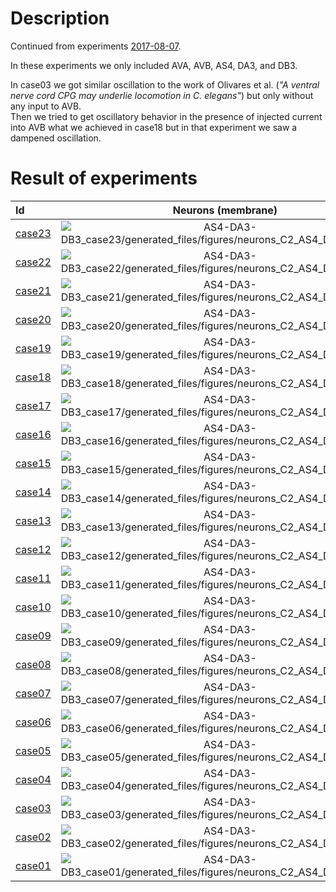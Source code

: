 # Description

Continued from experiments [2017-08-07](../2017-08-07/).

In these experiments we only included AVA, AVB, AS4, DA3, and DB3.

In case03 we got similar oscillation to the work of Olivares et al. (*"A ventral nerve cord CPG may underlie locomotion in C. elegans"*) but only without any input to AVB.  
Then we tried to get oscillatory behavior in the presence of injected current into AVB what we achieved in case18 but in that experiment we saw a dampened oscillation.


# Result of experiments

| Id | Neurons (membrane) | Neurons (membrane) | Muscles (membrane) | Muscles (membrane) | Neurons (activity) | Neurons (activity) | Muscles (activity) | Muscles (activity) |
| :---         |     :---:      |     :---:     |     :---:     |     :---:     |     :---:     |     :---:     |     :---:     |     :---:     |
| [case23](AS4-DA3-DB3_case23) | ![AS4-DA3-DB3_case23/generated_files/figures/neurons_C2_AS4_DA3_DB3.png](AS4-DA3-DB3_case23/generated_files/figures/neurons_C2_AS4_DA3_DB3.png "AS4-DA3-DB3_case23/generated_files/figures/neurons_C2_AS4_DA3_DB3") | ![AS4-DA3-DB3_case23/generated_files/figures/traces_neuron_AS4_DA3_DB3_C2.png](AS4-DA3-DB3_case23/generated_files/figures/traces_neuron_AS4_DA3_DB3_C2.png "AS4-DA3-DB3_case23/generated_files/figures/traces_neuron_AS4_DA3_DB3_C2") | ![AS4-DA3-DB3_case23/generated_files/figures/muscles_C2_AS4_DA3_DB3.png](AS4-DA3-DB3_case23/generated_files/figures/muscles_C2_AS4_DA3_DB3.png "AS4-DA3-DB3_case23/generated_files/figures/muscles_C2_AS4_DA3_DB3") | ![AS4-DA3-DB3_case23/generated_files/figures/traces_muscles_AS4_DA3_DB3_C2.png](AS4-DA3-DB3_case23/generated_files/figures/traces_muscles_AS4_DA3_DB3_C2.png "AS4-DA3-DB3_case23/generated_files/figures/traces_muscles_AS4_DA3_DB3_C2") | ![AS4-DA3-DB3_case23/generated_files/figures/neuron_activity_C2_AS4_DA3_DB3.png](AS4-DA3-DB3_case23/generated_files/figures/neuron_activity_C2_AS4_DA3_DB3.png "AS4-DA3-DB3_case23/generated_files/figures/neuron_activity_C2_AS4_DA3_DB3") | ![AS4-DA3-DB3_case23/generated_files/figures/traces_neuron_activity_AS4_DA3_DB3_C2.png](AS4-DA3-DB3_case23/generated_files/figures/traces_neuron_activity_AS4_DA3_DB3_C2.png "AS4-DA3-DB3_case23/generated_files/figures/traces_neuron_activity_AS4_DA3_DB3_C2") | ![AS4-DA3-DB3_case23/generated_files/figures/muscle_activity_C2_AS4_DA3_DB3.png](AS4-DA3-DB3_case23/generated_files/figures/muscle_activity_C2_AS4_DA3_DB3.png "AS4-DA3-DB3_case23/generated_files/figures/muscle_activity_C2_AS4_DA3_DB3") | ![AS4-DA3-DB3_case23/generated_files/figures/traces_muscles_activity_AS4_DA3_DB3_C2.png](AS4-DA3-DB3_case23/generated_files/figures/traces_muscles_activity_AS4_DA3_DB3_C2.png "AS4-DA3-DB3_case23/generated_files/figures/traces_muscles_activity_AS4_DA3_DB3_C2") |
| [case22](AS4-DA3-DB3_case22) | ![AS4-DA3-DB3_case22/generated_files/figures/neurons_C2_AS4_DA3_DB3.png](AS4-DA3-DB3_case22/generated_files/figures/neurons_C2_AS4_DA3_DB3.png "AS4-DA3-DB3_case22/generated_files/figures/neurons_C2_AS4_DA3_DB3") | ![AS4-DA3-DB3_case22/generated_files/figures/traces_neuron_AS4_DA3_DB3_C2.png](AS4-DA3-DB3_case22/generated_files/figures/traces_neuron_AS4_DA3_DB3_C2.png "AS4-DA3-DB3_case22/generated_files/figures/traces_neuron_AS4_DA3_DB3_C2") | ![AS4-DA3-DB3_case22/generated_files/figures/muscles_C2_AS4_DA3_DB3.png](AS4-DA3-DB3_case22/generated_files/figures/muscles_C2_AS4_DA3_DB3.png "AS4-DA3-DB3_case22/generated_files/figures/muscles_C2_AS4_DA3_DB3") | ![AS4-DA3-DB3_case22/generated_files/figures/traces_muscles_AS4_DA3_DB3_C2.png](AS4-DA3-DB3_case22/generated_files/figures/traces_muscles_AS4_DA3_DB3_C2.png "AS4-DA3-DB3_case22/generated_files/figures/traces_muscles_AS4_DA3_DB3_C2") | ![AS4-DA3-DB3_case22/generated_files/figures/neuron_activity_C2_AS4_DA3_DB3.png](AS4-DA3-DB3_case22/generated_files/figures/neuron_activity_C2_AS4_DA3_DB3.png "AS4-DA3-DB3_case22/generated_files/figures/neuron_activity_C2_AS4_DA3_DB3") | ![AS4-DA3-DB3_case22/generated_files/figures/traces_neuron_activity_AS4_DA3_DB3_C2.png](AS4-DA3-DB3_case22/generated_files/figures/traces_neuron_activity_AS4_DA3_DB3_C2.png "AS4-DA3-DB3_case22/generated_files/figures/traces_neuron_activity_AS4_DA3_DB3_C2") | ![AS4-DA3-DB3_case22/generated_files/figures/muscle_activity_C2_AS4_DA3_DB3.png](AS4-DA3-DB3_case22/generated_files/figures/muscle_activity_C2_AS4_DA3_DB3.png "AS4-DA3-DB3_case22/generated_files/figures/muscle_activity_C2_AS4_DA3_DB3") | ![AS4-DA3-DB3_case22/generated_files/figures/traces_muscles_activity_AS4_DA3_DB3_C2.png](AS4-DA3-DB3_case22/generated_files/figures/traces_muscles_activity_AS4_DA3_DB3_C2.png "AS4-DA3-DB3_case22/generated_files/figures/traces_muscles_activity_AS4_DA3_DB3_C2") |
| [case21](AS4-DA3-DB3_case21) | ![AS4-DA3-DB3_case21/generated_files/figures/neurons_C2_AS4_DA3_DB3.png](AS4-DA3-DB3_case21/generated_files/figures/neurons_C2_AS4_DA3_DB3.png "AS4-DA3-DB3_case21/generated_files/figures/neurons_C2_AS4_DA3_DB3") | ![AS4-DA3-DB3_case21/generated_files/figures/traces_neuron_AS4_DA3_DB3_C2.png](AS4-DA3-DB3_case21/generated_files/figures/traces_neuron_AS4_DA3_DB3_C2.png "AS4-DA3-DB3_case21/generated_files/figures/traces_neuron_AS4_DA3_DB3_C2") | ![AS4-DA3-DB3_case21/generated_files/figures/muscles_C2_AS4_DA3_DB3.png](AS4-DA3-DB3_case21/generated_files/figures/muscles_C2_AS4_DA3_DB3.png "AS4-DA3-DB3_case21/generated_files/figures/muscles_C2_AS4_DA3_DB3") | ![AS4-DA3-DB3_case21/generated_files/figures/traces_muscles_AS4_DA3_DB3_C2.png](AS4-DA3-DB3_case21/generated_files/figures/traces_muscles_AS4_DA3_DB3_C2.png "AS4-DA3-DB3_case21/generated_files/figures/traces_muscles_AS4_DA3_DB3_C2") | ![AS4-DA3-DB3_case21/generated_files/figures/neuron_activity_C2_AS4_DA3_DB3.png](AS4-DA3-DB3_case21/generated_files/figures/neuron_activity_C2_AS4_DA3_DB3.png "AS4-DA3-DB3_case21/generated_files/figures/neuron_activity_C2_AS4_DA3_DB3") | ![AS4-DA3-DB3_case21/generated_files/figures/traces_neuron_activity_AS4_DA3_DB3_C2.png](AS4-DA3-DB3_case21/generated_files/figures/traces_neuron_activity_AS4_DA3_DB3_C2.png "AS4-DA3-DB3_case21/generated_files/figures/traces_neuron_activity_AS4_DA3_DB3_C2") | ![AS4-DA3-DB3_case21/generated_files/figures/muscle_activity_C2_AS4_DA3_DB3.png](AS4-DA3-DB3_case21/generated_files/figures/muscle_activity_C2_AS4_DA3_DB3.png "AS4-DA3-DB3_case21/generated_files/figures/muscle_activity_C2_AS4_DA3_DB3") | ![AS4-DA3-DB3_case21/generated_files/figures/traces_muscles_activity_AS4_DA3_DB3_C2.png](AS4-DA3-DB3_case21/generated_files/figures/traces_muscles_activity_AS4_DA3_DB3_C2.png "AS4-DA3-DB3_case21/generated_files/figures/traces_muscles_activity_AS4_DA3_DB3_C2") |
| [case20](AS4-DA3-DB3_case20) | ![AS4-DA3-DB3_case20/generated_files/figures/neurons_C2_AS4_DA3_DB3.png](AS4-DA3-DB3_case20/generated_files/figures/neurons_C2_AS4_DA3_DB3.png "AS4-DA3-DB3_case20/generated_files/figures/neurons_C2_AS4_DA3_DB3") | ![AS4-DA3-DB3_case20/generated_files/figures/traces_neuron_AS4_DA3_DB3_C2.png](AS4-DA3-DB3_case20/generated_files/figures/traces_neuron_AS4_DA3_DB3_C2.png "AS4-DA3-DB3_case20/generated_files/figures/traces_neuron_AS4_DA3_DB3_C2") | ![AS4-DA3-DB3_case20/generated_files/figures/muscles_C2_AS4_DA3_DB3.png](AS4-DA3-DB3_case20/generated_files/figures/muscles_C2_AS4_DA3_DB3.png "AS4-DA3-DB3_case20/generated_files/figures/muscles_C2_AS4_DA3_DB3") | ![AS4-DA3-DB3_case20/generated_files/figures/traces_muscles_AS4_DA3_DB3_C2.png](AS4-DA3-DB3_case20/generated_files/figures/traces_muscles_AS4_DA3_DB3_C2.png "AS4-DA3-DB3_case20/generated_files/figures/traces_muscles_AS4_DA3_DB3_C2") | ![AS4-DA3-DB3_case20/generated_files/figures/neuron_activity_C2_AS4_DA3_DB3.png](AS4-DA3-DB3_case20/generated_files/figures/neuron_activity_C2_AS4_DA3_DB3.png "AS4-DA3-DB3_case20/generated_files/figures/neuron_activity_C2_AS4_DA3_DB3") | ![AS4-DA3-DB3_case20/generated_files/figures/traces_neuron_activity_AS4_DA3_DB3_C2.png](AS4-DA3-DB3_case20/generated_files/figures/traces_neuron_activity_AS4_DA3_DB3_C2.png "AS4-DA3-DB3_case20/generated_files/figures/traces_neuron_activity_AS4_DA3_DB3_C2") | ![AS4-DA3-DB3_case20/generated_files/figures/muscle_activity_C2_AS4_DA3_DB3.png](AS4-DA3-DB3_case20/generated_files/figures/muscle_activity_C2_AS4_DA3_DB3.png "AS4-DA3-DB3_case20/generated_files/figures/muscle_activity_C2_AS4_DA3_DB3") | ![AS4-DA3-DB3_case20/generated_files/figures/traces_muscles_activity_AS4_DA3_DB3_C2.png](AS4-DA3-DB3_case20/generated_files/figures/traces_muscles_activity_AS4_DA3_DB3_C2.png "AS4-DA3-DB3_case20/generated_files/figures/traces_muscles_activity_AS4_DA3_DB3_C2") |
| [case19](AS4-DA3-DB3_case19) | ![AS4-DA3-DB3_case19/generated_files/figures/neurons_C2_AS4_DA3_DB3.png](AS4-DA3-DB3_case19/generated_files/figures/neurons_C2_AS4_DA3_DB3.png "AS4-DA3-DB3_case19/generated_files/figures/neurons_C2_AS4_DA3_DB3") | ![AS4-DA3-DB3_case19/generated_files/figures/traces_neuron_AS4_DA3_DB3_C2.png](AS4-DA3-DB3_case19/generated_files/figures/traces_neuron_AS4_DA3_DB3_C2.png "AS4-DA3-DB3_case19/generated_files/figures/traces_neuron_AS4_DA3_DB3_C2") | ![AS4-DA3-DB3_case19/generated_files/figures/muscles_C2_AS4_DA3_DB3.png](AS4-DA3-DB3_case19/generated_files/figures/muscles_C2_AS4_DA3_DB3.png "AS4-DA3-DB3_case19/generated_files/figures/muscles_C2_AS4_DA3_DB3") | ![AS4-DA3-DB3_case19/generated_files/figures/traces_muscles_AS4_DA3_DB3_C2.png](AS4-DA3-DB3_case19/generated_files/figures/traces_muscles_AS4_DA3_DB3_C2.png "AS4-DA3-DB3_case19/generated_files/figures/traces_muscles_AS4_DA3_DB3_C2") | ![AS4-DA3-DB3_case19/generated_files/figures/neuron_activity_C2_AS4_DA3_DB3.png](AS4-DA3-DB3_case19/generated_files/figures/neuron_activity_C2_AS4_DA3_DB3.png "AS4-DA3-DB3_case19/generated_files/figures/neuron_activity_C2_AS4_DA3_DB3") | ![AS4-DA3-DB3_case19/generated_files/figures/traces_neuron_activity_AS4_DA3_DB3_C2.png](AS4-DA3-DB3_case19/generated_files/figures/traces_neuron_activity_AS4_DA3_DB3_C2.png "AS4-DA3-DB3_case19/generated_files/figures/traces_neuron_activity_AS4_DA3_DB3_C2") | ![AS4-DA3-DB3_case19/generated_files/figures/muscle_activity_C2_AS4_DA3_DB3.png](AS4-DA3-DB3_case19/generated_files/figures/muscle_activity_C2_AS4_DA3_DB3.png "AS4-DA3-DB3_case19/generated_files/figures/muscle_activity_C2_AS4_DA3_DB3") | ![AS4-DA3-DB3_case19/generated_files/figures/traces_muscles_activity_AS4_DA3_DB3_C2.png](AS4-DA3-DB3_case19/generated_files/figures/traces_muscles_activity_AS4_DA3_DB3_C2.png "AS4-DA3-DB3_case19/generated_files/figures/traces_muscles_activity_AS4_DA3_DB3_C2") |
| [case18](AS4-DA3-DB3_case18) | ![AS4-DA3-DB3_case18/generated_files/figures/neurons_C2_AS4_DA3_DB3.png](AS4-DA3-DB3_case18/generated_files/figures/neurons_C2_AS4_DA3_DB3.png "AS4-DA3-DB3_case18/generated_files/figures/neurons_C2_AS4_DA3_DB3") | ![AS4-DA3-DB3_case18/generated_files/figures/traces_neuron_AS4_DA3_DB3_C2.png](AS4-DA3-DB3_case18/generated_files/figures/traces_neuron_AS4_DA3_DB3_C2.png "AS4-DA3-DB3_case18/generated_files/figures/traces_neuron_AS4_DA3_DB3_C2") | ![AS4-DA3-DB3_case18/generated_files/figures/muscles_C2_AS4_DA3_DB3.png](AS4-DA3-DB3_case18/generated_files/figures/muscles_C2_AS4_DA3_DB3.png "AS4-DA3-DB3_case18/generated_files/figures/muscles_C2_AS4_DA3_DB3") | ![AS4-DA3-DB3_case18/generated_files/figures/traces_muscles_AS4_DA3_DB3_C2.png](AS4-DA3-DB3_case18/generated_files/figures/traces_muscles_AS4_DA3_DB3_C2.png "AS4-DA3-DB3_case18/generated_files/figures/traces_muscles_AS4_DA3_DB3_C2") | ![AS4-DA3-DB3_case18/generated_files/figures/neuron_activity_C2_AS4_DA3_DB3.png](AS4-DA3-DB3_case18/generated_files/figures/neuron_activity_C2_AS4_DA3_DB3.png "AS4-DA3-DB3_case18/generated_files/figures/neuron_activity_C2_AS4_DA3_DB3") | ![AS4-DA3-DB3_case18/generated_files/figures/traces_neuron_activity_AS4_DA3_DB3_C2.png](AS4-DA3-DB3_case18/generated_files/figures/traces_neuron_activity_AS4_DA3_DB3_C2.png "AS4-DA3-DB3_case18/generated_files/figures/traces_neuron_activity_AS4_DA3_DB3_C2") | ![AS4-DA3-DB3_case18/generated_files/figures/muscle_activity_C2_AS4_DA3_DB3.png](AS4-DA3-DB3_case18/generated_files/figures/muscle_activity_C2_AS4_DA3_DB3.png "AS4-DA3-DB3_case18/generated_files/figures/muscle_activity_C2_AS4_DA3_DB3") | ![AS4-DA3-DB3_case18/generated_files/figures/traces_muscles_activity_AS4_DA3_DB3_C2.png](AS4-DA3-DB3_case18/generated_files/figures/traces_muscles_activity_AS4_DA3_DB3_C2.png "AS4-DA3-DB3_case18/generated_files/figures/traces_muscles_activity_AS4_DA3_DB3_C2") |
| [case17](AS4-DA3-DB3_case17) | ![AS4-DA3-DB3_case17/generated_files/figures/neurons_C2_AS4_DA3_DB3.png](AS4-DA3-DB3_case17/generated_files/figures/neurons_C2_AS4_DA3_DB3.png "AS4-DA3-DB3_case17/generated_files/figures/neurons_C2_AS4_DA3_DB3") | ![AS4-DA3-DB3_case17/generated_files/figures/traces_neuron_AS4_DA3_DB3_C2.png](AS4-DA3-DB3_case17/generated_files/figures/traces_neuron_AS4_DA3_DB3_C2.png "AS4-DA3-DB3_case17/generated_files/figures/traces_neuron_AS4_DA3_DB3_C2") | ![AS4-DA3-DB3_case17/generated_files/figures/muscles_C2_AS4_DA3_DB3.png](AS4-DA3-DB3_case17/generated_files/figures/muscles_C2_AS4_DA3_DB3.png "AS4-DA3-DB3_case17/generated_files/figures/muscles_C2_AS4_DA3_DB3") | ![AS4-DA3-DB3_case17/generated_files/figures/traces_muscles_AS4_DA3_DB3_C2.png](AS4-DA3-DB3_case17/generated_files/figures/traces_muscles_AS4_DA3_DB3_C2.png "AS4-DA3-DB3_case17/generated_files/figures/traces_muscles_AS4_DA3_DB3_C2") | ![AS4-DA3-DB3_case17/generated_files/figures/neuron_activity_C2_AS4_DA3_DB3.png](AS4-DA3-DB3_case17/generated_files/figures/neuron_activity_C2_AS4_DA3_DB3.png "AS4-DA3-DB3_case17/generated_files/figures/neuron_activity_C2_AS4_DA3_DB3") | ![AS4-DA3-DB3_case17/generated_files/figures/traces_neuron_activity_AS4_DA3_DB3_C2.png](AS4-DA3-DB3_case17/generated_files/figures/traces_neuron_activity_AS4_DA3_DB3_C2.png "AS4-DA3-DB3_case17/generated_files/figures/traces_neuron_activity_AS4_DA3_DB3_C2") | ![AS4-DA3-DB3_case17/generated_files/figures/muscle_activity_C2_AS4_DA3_DB3.png](AS4-DA3-DB3_case17/generated_files/figures/muscle_activity_C2_AS4_DA3_DB3.png "AS4-DA3-DB3_case17/generated_files/figures/muscle_activity_C2_AS4_DA3_DB3") | ![AS4-DA3-DB3_case17/generated_files/figures/traces_muscles_activity_AS4_DA3_DB3_C2.png](AS4-DA3-DB3_case17/generated_files/figures/traces_muscles_activity_AS4_DA3_DB3_C2.png "AS4-DA3-DB3_case17/generated_files/figures/traces_muscles_activity_AS4_DA3_DB3_C2") |
| [case16](AS4-DA3-DB3_case16) | ![AS4-DA3-DB3_case16/generated_files/figures/neurons_C2_AS4_DA3_DB3.png](AS4-DA3-DB3_case16/generated_files/figures/neurons_C2_AS4_DA3_DB3.png "AS4-DA3-DB3_case16/generated_files/figures/neurons_C2_AS4_DA3_DB3") | ![AS4-DA3-DB3_case16/generated_files/figures/traces_neuron_AS4_DA3_DB3_C2.png](AS4-DA3-DB3_case16/generated_files/figures/traces_neuron_AS4_DA3_DB3_C2.png "AS4-DA3-DB3_case16/generated_files/figures/traces_neuron_AS4_DA3_DB3_C2") | ![AS4-DA3-DB3_case16/generated_files/figures/muscles_C2_AS4_DA3_DB3.png](AS4-DA3-DB3_case16/generated_files/figures/muscles_C2_AS4_DA3_DB3.png "AS4-DA3-DB3_case16/generated_files/figures/muscles_C2_AS4_DA3_DB3") | ![AS4-DA3-DB3_case16/generated_files/figures/traces_muscles_AS4_DA3_DB3_C2.png](AS4-DA3-DB3_case16/generated_files/figures/traces_muscles_AS4_DA3_DB3_C2.png "AS4-DA3-DB3_case16/generated_files/figures/traces_muscles_AS4_DA3_DB3_C2") | ![AS4-DA3-DB3_case16/generated_files/figures/neuron_activity_C2_AS4_DA3_DB3.png](AS4-DA3-DB3_case16/generated_files/figures/neuron_activity_C2_AS4_DA3_DB3.png "AS4-DA3-DB3_case16/generated_files/figures/neuron_activity_C2_AS4_DA3_DB3") | ![AS4-DA3-DB3_case16/generated_files/figures/traces_neuron_activity_AS4_DA3_DB3_C2.png](AS4-DA3-DB3_case16/generated_files/figures/traces_neuron_activity_AS4_DA3_DB3_C2.png "AS4-DA3-DB3_case16/generated_files/figures/traces_neuron_activity_AS4_DA3_DB3_C2") | ![AS4-DA3-DB3_case16/generated_files/figures/muscle_activity_C2_AS4_DA3_DB3.png](AS4-DA3-DB3_case16/generated_files/figures/muscle_activity_C2_AS4_DA3_DB3.png "AS4-DA3-DB3_case16/generated_files/figures/muscle_activity_C2_AS4_DA3_DB3") | ![AS4-DA3-DB3_case16/generated_files/figures/traces_muscles_activity_AS4_DA3_DB3_C2.png](AS4-DA3-DB3_case16/generated_files/figures/traces_muscles_activity_AS4_DA3_DB3_C2.png "AS4-DA3-DB3_case16/generated_files/figures/traces_muscles_activity_AS4_DA3_DB3_C2") |
| [case15](AS4-DA3-DB3_case15) | ![AS4-DA3-DB3_case15/generated_files/figures/neurons_C2_AS4_DA3_DB3.png](AS4-DA3-DB3_case15/generated_files/figures/neurons_C2_AS4_DA3_DB3.png "AS4-DA3-DB3_case15/generated_files/figures/neurons_C2_AS4_DA3_DB3") | ![AS4-DA3-DB3_case15/generated_files/figures/traces_neuron_AS4_DA3_DB3_C2.png](AS4-DA3-DB3_case15/generated_files/figures/traces_neuron_AS4_DA3_DB3_C2.png "AS4-DA3-DB3_case15/generated_files/figures/traces_neuron_AS4_DA3_DB3_C2") | ![AS4-DA3-DB3_case15/generated_files/figures/muscles_C2_AS4_DA3_DB3.png](AS4-DA3-DB3_case15/generated_files/figures/muscles_C2_AS4_DA3_DB3.png "AS4-DA3-DB3_case15/generated_files/figures/muscles_C2_AS4_DA3_DB3") | ![AS4-DA3-DB3_case15/generated_files/figures/traces_muscles_AS4_DA3_DB3_C2.png](AS4-DA3-DB3_case15/generated_files/figures/traces_muscles_AS4_DA3_DB3_C2.png "AS4-DA3-DB3_case15/generated_files/figures/traces_muscles_AS4_DA3_DB3_C2") | ![AS4-DA3-DB3_case15/generated_files/figures/neuron_activity_C2_AS4_DA3_DB3.png](AS4-DA3-DB3_case15/generated_files/figures/neuron_activity_C2_AS4_DA3_DB3.png "AS4-DA3-DB3_case15/generated_files/figures/neuron_activity_C2_AS4_DA3_DB3") | ![AS4-DA3-DB3_case15/generated_files/figures/traces_neuron_activity_AS4_DA3_DB3_C2.png](AS4-DA3-DB3_case15/generated_files/figures/traces_neuron_activity_AS4_DA3_DB3_C2.png "AS4-DA3-DB3_case15/generated_files/figures/traces_neuron_activity_AS4_DA3_DB3_C2") | ![AS4-DA3-DB3_case15/generated_files/figures/muscle_activity_C2_AS4_DA3_DB3.png](AS4-DA3-DB3_case15/generated_files/figures/muscle_activity_C2_AS4_DA3_DB3.png "AS4-DA3-DB3_case15/generated_files/figures/muscle_activity_C2_AS4_DA3_DB3") | ![AS4-DA3-DB3_case15/generated_files/figures/traces_muscles_activity_AS4_DA3_DB3_C2.png](AS4-DA3-DB3_case15/generated_files/figures/traces_muscles_activity_AS4_DA3_DB3_C2.png "AS4-DA3-DB3_case15/generated_files/figures/traces_muscles_activity_AS4_DA3_DB3_C2") |
| [case14](AS4-DA3-DB3_case14) | ![AS4-DA3-DB3_case14/generated_files/figures/neurons_C2_AS4_DA3_DB3.png](AS4-DA3-DB3_case14/generated_files/figures/neurons_C2_AS4_DA3_DB3.png "AS4-DA3-DB3_case14/generated_files/figures/neurons_C2_AS4_DA3_DB3") | ![AS4-DA3-DB3_case14/generated_files/figures/traces_neuron_AS4_DA3_DB3_C2.png](AS4-DA3-DB3_case14/generated_files/figures/traces_neuron_AS4_DA3_DB3_C2.png "AS4-DA3-DB3_case14/generated_files/figures/traces_neuron_AS4_DA3_DB3_C2") | ![AS4-DA3-DB3_case14/generated_files/figures/muscles_C2_AS4_DA3_DB3.png](AS4-DA3-DB3_case14/generated_files/figures/muscles_C2_AS4_DA3_DB3.png "AS4-DA3-DB3_case14/generated_files/figures/muscles_C2_AS4_DA3_DB3") | ![AS4-DA3-DB3_case14/generated_files/figures/traces_muscles_AS4_DA3_DB3_C2.png](AS4-DA3-DB3_case14/generated_files/figures/traces_muscles_AS4_DA3_DB3_C2.png "AS4-DA3-DB3_case14/generated_files/figures/traces_muscles_AS4_DA3_DB3_C2") | ![AS4-DA3-DB3_case14/generated_files/figures/neuron_activity_C2_AS4_DA3_DB3.png](AS4-DA3-DB3_case14/generated_files/figures/neuron_activity_C2_AS4_DA3_DB3.png "AS4-DA3-DB3_case14/generated_files/figures/neuron_activity_C2_AS4_DA3_DB3") | ![AS4-DA3-DB3_case14/generated_files/figures/traces_neuron_activity_AS4_DA3_DB3_C2.png](AS4-DA3-DB3_case14/generated_files/figures/traces_neuron_activity_AS4_DA3_DB3_C2.png "AS4-DA3-DB3_case14/generated_files/figures/traces_neuron_activity_AS4_DA3_DB3_C2") | ![AS4-DA3-DB3_case14/generated_files/figures/muscle_activity_C2_AS4_DA3_DB3.png](AS4-DA3-DB3_case14/generated_files/figures/muscle_activity_C2_AS4_DA3_DB3.png "AS4-DA3-DB3_case14/generated_files/figures/muscle_activity_C2_AS4_DA3_DB3") | ![AS4-DA3-DB3_case14/generated_files/figures/traces_muscles_activity_AS4_DA3_DB3_C2.png](AS4-DA3-DB3_case14/generated_files/figures/traces_muscles_activity_AS4_DA3_DB3_C2.png "AS4-DA3-DB3_case14/generated_files/figures/traces_muscles_activity_AS4_DA3_DB3_C2") |
| [case13](AS4-DA3-DB3_case13) | ![AS4-DA3-DB3_case13/generated_files/figures/neurons_C2_AS4_DA3_DB3.png](AS4-DA3-DB3_case13/generated_files/figures/neurons_C2_AS4_DA3_DB3.png "AS4-DA3-DB3_case13/generated_files/figures/neurons_C2_AS4_DA3_DB3") | ![AS4-DA3-DB3_case13/generated_files/figures/traces_neuron_AS4_DA3_DB3_C2.png](AS4-DA3-DB3_case13/generated_files/figures/traces_neuron_AS4_DA3_DB3_C2.png "AS4-DA3-DB3_case13/generated_files/figures/traces_neuron_AS4_DA3_DB3_C2") | ![AS4-DA3-DB3_case13/generated_files/figures/muscles_C2_AS4_DA3_DB3.png](AS4-DA3-DB3_case13/generated_files/figures/muscles_C2_AS4_DA3_DB3.png "AS4-DA3-DB3_case13/generated_files/figures/muscles_C2_AS4_DA3_DB3") | ![AS4-DA3-DB3_case13/generated_files/figures/traces_muscles_AS4_DA3_DB3_C2.png](AS4-DA3-DB3_case13/generated_files/figures/traces_muscles_AS4_DA3_DB3_C2.png "AS4-DA3-DB3_case13/generated_files/figures/traces_muscles_AS4_DA3_DB3_C2") | ![AS4-DA3-DB3_case13/generated_files/figures/neuron_activity_C2_AS4_DA3_DB3.png](AS4-DA3-DB3_case13/generated_files/figures/neuron_activity_C2_AS4_DA3_DB3.png "AS4-DA3-DB3_case13/generated_files/figures/neuron_activity_C2_AS4_DA3_DB3") | ![AS4-DA3-DB3_case13/generated_files/figures/traces_neuron_activity_AS4_DA3_DB3_C2.png](AS4-DA3-DB3_case13/generated_files/figures/traces_neuron_activity_AS4_DA3_DB3_C2.png "AS4-DA3-DB3_case13/generated_files/figures/traces_neuron_activity_AS4_DA3_DB3_C2") | ![AS4-DA3-DB3_case13/generated_files/figures/muscle_activity_C2_AS4_DA3_DB3.png](AS4-DA3-DB3_case13/generated_files/figures/muscle_activity_C2_AS4_DA3_DB3.png "AS4-DA3-DB3_case13/generated_files/figures/muscle_activity_C2_AS4_DA3_DB3") | ![AS4-DA3-DB3_case13/generated_files/figures/traces_muscles_activity_AS4_DA3_DB3_C2.png](AS4-DA3-DB3_case13/generated_files/figures/traces_muscles_activity_AS4_DA3_DB3_C2.png "AS4-DA3-DB3_case13/generated_files/figures/traces_muscles_activity_AS4_DA3_DB3_C2") |
| [case12](AS4-DA3-DB3_case12) | ![AS4-DA3-DB3_case12/generated_files/figures/neurons_C2_AS4_DA3_DB3.png](AS4-DA3-DB3_case12/generated_files/figures/neurons_C2_AS4_DA3_DB3.png "AS4-DA3-DB3_case12/generated_files/figures/neurons_C2_AS4_DA3_DB3") | ![AS4-DA3-DB3_case12/generated_files/figures/traces_neuron_AS4_DA3_DB3_C2.png](AS4-DA3-DB3_case12/generated_files/figures/traces_neuron_AS4_DA3_DB3_C2.png "AS4-DA3-DB3_case12/generated_files/figures/traces_neuron_AS4_DA3_DB3_C2") | ![AS4-DA3-DB3_case12/generated_files/figures/muscles_C2_AS4_DA3_DB3.png](AS4-DA3-DB3_case12/generated_files/figures/muscles_C2_AS4_DA3_DB3.png "AS4-DA3-DB3_case12/generated_files/figures/muscles_C2_AS4_DA3_DB3") | ![AS4-DA3-DB3_case12/generated_files/figures/traces_muscles_AS4_DA3_DB3_C2.png](AS4-DA3-DB3_case12/generated_files/figures/traces_muscles_AS4_DA3_DB3_C2.png "AS4-DA3-DB3_case12/generated_files/figures/traces_muscles_AS4_DA3_DB3_C2") | ![AS4-DA3-DB3_case12/generated_files/figures/neuron_activity_C2_AS4_DA3_DB3.png](AS4-DA3-DB3_case12/generated_files/figures/neuron_activity_C2_AS4_DA3_DB3.png "AS4-DA3-DB3_case12/generated_files/figures/neuron_activity_C2_AS4_DA3_DB3") | ![AS4-DA3-DB3_case12/generated_files/figures/traces_neuron_activity_AS4_DA3_DB3_C2.png](AS4-DA3-DB3_case12/generated_files/figures/traces_neuron_activity_AS4_DA3_DB3_C2.png "AS4-DA3-DB3_case12/generated_files/figures/traces_neuron_activity_AS4_DA3_DB3_C2") | ![AS4-DA3-DB3_case12/generated_files/figures/muscle_activity_C2_AS4_DA3_DB3.png](AS4-DA3-DB3_case12/generated_files/figures/muscle_activity_C2_AS4_DA3_DB3.png "AS4-DA3-DB3_case12/generated_files/figures/muscle_activity_C2_AS4_DA3_DB3") | ![AS4-DA3-DB3_case12/generated_files/figures/traces_muscles_activity_AS4_DA3_DB3_C2.png](AS4-DA3-DB3_case12/generated_files/figures/traces_muscles_activity_AS4_DA3_DB3_C2.png "AS4-DA3-DB3_case12/generated_files/figures/traces_muscles_activity_AS4_DA3_DB3_C2") |
| [case11](AS4-DA3-DB3_case11) | ![AS4-DA3-DB3_case11/generated_files/figures/neurons_C2_AS4_DA3_DB3.png](AS4-DA3-DB3_case11/generated_files/figures/neurons_C2_AS4_DA3_DB3.png "AS4-DA3-DB3_case11/generated_files/figures/neurons_C2_AS4_DA3_DB3") | ![AS4-DA3-DB3_case11/generated_files/figures/traces_neuron_AS4_DA3_DB3_C2.png](AS4-DA3-DB3_case11/generated_files/figures/traces_neuron_AS4_DA3_DB3_C2.png "AS4-DA3-DB3_case11/generated_files/figures/traces_neuron_AS4_DA3_DB3_C2") | ![AS4-DA3-DB3_case11/generated_files/figures/muscles_C2_AS4_DA3_DB3.png](AS4-DA3-DB3_case11/generated_files/figures/muscles_C2_AS4_DA3_DB3.png "AS4-DA3-DB3_case11/generated_files/figures/muscles_C2_AS4_DA3_DB3") | ![AS4-DA3-DB3_case11/generated_files/figures/traces_muscles_AS4_DA3_DB3_C2.png](AS4-DA3-DB3_case11/generated_files/figures/traces_muscles_AS4_DA3_DB3_C2.png "AS4-DA3-DB3_case11/generated_files/figures/traces_muscles_AS4_DA3_DB3_C2") | ![AS4-DA3-DB3_case11/generated_files/figures/neuron_activity_C2_AS4_DA3_DB3.png](AS4-DA3-DB3_case11/generated_files/figures/neuron_activity_C2_AS4_DA3_DB3.png "AS4-DA3-DB3_case11/generated_files/figures/neuron_activity_C2_AS4_DA3_DB3") | ![AS4-DA3-DB3_case11/generated_files/figures/traces_neuron_activity_AS4_DA3_DB3_C2.png](AS4-DA3-DB3_case11/generated_files/figures/traces_neuron_activity_AS4_DA3_DB3_C2.png "AS4-DA3-DB3_case11/generated_files/figures/traces_neuron_activity_AS4_DA3_DB3_C2") | ![AS4-DA3-DB3_case11/generated_files/figures/muscle_activity_C2_AS4_DA3_DB3.png](AS4-DA3-DB3_case11/generated_files/figures/muscle_activity_C2_AS4_DA3_DB3.png "AS4-DA3-DB3_case11/generated_files/figures/muscle_activity_C2_AS4_DA3_DB3") | ![AS4-DA3-DB3_case11/generated_files/figures/traces_muscles_activity_AS4_DA3_DB3_C2.png](AS4-DA3-DB3_case11/generated_files/figures/traces_muscles_activity_AS4_DA3_DB3_C2.png "AS4-DA3-DB3_case11/generated_files/figures/traces_muscles_activity_AS4_DA3_DB3_C2") |
| [case10](AS4-DA3-DB3_case10) | ![AS4-DA3-DB3_case10/generated_files/figures/neurons_C2_AS4_DA3_DB3.png](AS4-DA3-DB3_case10/generated_files/figures/neurons_C2_AS4_DA3_DB3.png "AS4-DA3-DB3_case10/generated_files/figures/neurons_C2_AS4_DA3_DB3") | ![AS4-DA3-DB3_case10/generated_files/figures/traces_neuron_AS4_DA3_DB3_C2.png](AS4-DA3-DB3_case10/generated_files/figures/traces_neuron_AS4_DA3_DB3_C2.png "AS4-DA3-DB3_case10/generated_files/figures/traces_neuron_AS4_DA3_DB3_C2") | ![AS4-DA3-DB3_case10/generated_files/figures/muscles_C2_AS4_DA3_DB3.png](AS4-DA3-DB3_case10/generated_files/figures/muscles_C2_AS4_DA3_DB3.png "AS4-DA3-DB3_case10/generated_files/figures/muscles_C2_AS4_DA3_DB3") | ![AS4-DA3-DB3_case10/generated_files/figures/traces_muscles_AS4_DA3_DB3_C2.png](AS4-DA3-DB3_case10/generated_files/figures/traces_muscles_AS4_DA3_DB3_C2.png "AS4-DA3-DB3_case10/generated_files/figures/traces_muscles_AS4_DA3_DB3_C2") | ![AS4-DA3-DB3_case10/generated_files/figures/neuron_activity_C2_AS4_DA3_DB3.png](AS4-DA3-DB3_case10/generated_files/figures/neuron_activity_C2_AS4_DA3_DB3.png "AS4-DA3-DB3_case10/generated_files/figures/neuron_activity_C2_AS4_DA3_DB3") | ![AS4-DA3-DB3_case10/generated_files/figures/traces_neuron_activity_AS4_DA3_DB3_C2.png](AS4-DA3-DB3_case10/generated_files/figures/traces_neuron_activity_AS4_DA3_DB3_C2.png "AS4-DA3-DB3_case10/generated_files/figures/traces_neuron_activity_AS4_DA3_DB3_C2") | ![AS4-DA3-DB3_case10/generated_files/figures/muscle_activity_C2_AS4_DA3_DB3.png](AS4-DA3-DB3_case10/generated_files/figures/muscle_activity_C2_AS4_DA3_DB3.png "AS4-DA3-DB3_case10/generated_files/figures/muscle_activity_C2_AS4_DA3_DB3") | ![AS4-DA3-DB3_case10/generated_files/figures/traces_muscles_activity_AS4_DA3_DB3_C2.png](AS4-DA3-DB3_case10/generated_files/figures/traces_muscles_activity_AS4_DA3_DB3_C2.png "AS4-DA3-DB3_case10/generated_files/figures/traces_muscles_activity_AS4_DA3_DB3_C2") |
| [case09](AS4-DA3-DB3_case09) | ![AS4-DA3-DB3_case09/generated_files/figures/neurons_C2_AS4_DA3_DB3.png](AS4-DA3-DB3_case09/generated_files/figures/neurons_C2_AS4_DA3_DB3.png "AS4-DA3-DB3_case09/generated_files/figures/neurons_C2_AS4_DA3_DB3") | ![AS4-DA3-DB3_case09/generated_files/figures/traces_neuron_AS4_DA3_DB3_C2.png](AS4-DA3-DB3_case09/generated_files/figures/traces_neuron_AS4_DA3_DB3_C2.png "AS4-DA3-DB3_case09/generated_files/figures/traces_neuron_AS4_DA3_DB3_C2") | ![AS4-DA3-DB3_case09/generated_files/figures/muscles_C2_AS4_DA3_DB3.png](AS4-DA3-DB3_case09/generated_files/figures/muscles_C2_AS4_DA3_DB3.png "AS4-DA3-DB3_case09/generated_files/figures/muscles_C2_AS4_DA3_DB3") | ![AS4-DA3-DB3_case09/generated_files/figures/traces_muscles_AS4_DA3_DB3_C2.png](AS4-DA3-DB3_case09/generated_files/figures/traces_muscles_AS4_DA3_DB3_C2.png "AS4-DA3-DB3_case09/generated_files/figures/traces_muscles_AS4_DA3_DB3_C2") | ![AS4-DA3-DB3_case09/generated_files/figures/neuron_activity_C2_AS4_DA3_DB3.png](AS4-DA3-DB3_case09/generated_files/figures/neuron_activity_C2_AS4_DA3_DB3.png "AS4-DA3-DB3_case09/generated_files/figures/neuron_activity_C2_AS4_DA3_DB3") | ![AS4-DA3-DB3_case09/generated_files/figures/traces_neuron_activity_AS4_DA3_DB3_C2.png](AS4-DA3-DB3_case09/generated_files/figures/traces_neuron_activity_AS4_DA3_DB3_C2.png "AS4-DA3-DB3_case09/generated_files/figures/traces_neuron_activity_AS4_DA3_DB3_C2") | ![AS4-DA3-DB3_case09/generated_files/figures/muscle_activity_C2_AS4_DA3_DB3.png](AS4-DA3-DB3_case09/generated_files/figures/muscle_activity_C2_AS4_DA3_DB3.png "AS4-DA3-DB3_case09/generated_files/figures/muscle_activity_C2_AS4_DA3_DB3") | ![AS4-DA3-DB3_case09/generated_files/figures/traces_muscles_activity_AS4_DA3_DB3_C2.png](AS4-DA3-DB3_case09/generated_files/figures/traces_muscles_activity_AS4_DA3_DB3_C2.png "AS4-DA3-DB3_case09/generated_files/figures/traces_muscles_activity_AS4_DA3_DB3_C2") |
| [case08](AS4-DA3-DB3_case08) | ![AS4-DA3-DB3_case08/generated_files/figures/neurons_C2_AS4_DA3_DB3.png](AS4-DA3-DB3_case08/generated_files/figures/neurons_C2_AS4_DA3_DB3.png "AS4-DA3-DB3_case08/generated_files/figures/neurons_C2_AS4_DA3_DB3") | ![AS4-DA3-DB3_case08/generated_files/figures/traces_neuron_AS4_DA3_DB3_C2.png](AS4-DA3-DB3_case08/generated_files/figures/traces_neuron_AS4_DA3_DB3_C2.png "AS4-DA3-DB3_case08/generated_files/figures/traces_neuron_AS4_DA3_DB3_C2") | ![AS4-DA3-DB3_case08/generated_files/figures/muscles_C2_AS4_DA3_DB3.png](AS4-DA3-DB3_case08/generated_files/figures/muscles_C2_AS4_DA3_DB3.png "AS4-DA3-DB3_case08/generated_files/figures/muscles_C2_AS4_DA3_DB3") | ![AS4-DA3-DB3_case08/generated_files/figures/traces_muscles_AS4_DA3_DB3_C2.png](AS4-DA3-DB3_case08/generated_files/figures/traces_muscles_AS4_DA3_DB3_C2.png "AS4-DA3-DB3_case08/generated_files/figures/traces_muscles_AS4_DA3_DB3_C2") | ![AS4-DA3-DB3_case08/generated_files/figures/neuron_activity_C2_AS4_DA3_DB3.png](AS4-DA3-DB3_case08/generated_files/figures/neuron_activity_C2_AS4_DA3_DB3.png "AS4-DA3-DB3_case08/generated_files/figures/neuron_activity_C2_AS4_DA3_DB3") | ![AS4-DA3-DB3_case08/generated_files/figures/traces_neuron_activity_AS4_DA3_DB3_C2.png](AS4-DA3-DB3_case08/generated_files/figures/traces_neuron_activity_AS4_DA3_DB3_C2.png "AS4-DA3-DB3_case08/generated_files/figures/traces_neuron_activity_AS4_DA3_DB3_C2") | ![AS4-DA3-DB3_case08/generated_files/figures/muscle_activity_C2_AS4_DA3_DB3.png](AS4-DA3-DB3_case08/generated_files/figures/muscle_activity_C2_AS4_DA3_DB3.png "AS4-DA3-DB3_case08/generated_files/figures/muscle_activity_C2_AS4_DA3_DB3") | ![AS4-DA3-DB3_case08/generated_files/figures/traces_muscles_activity_AS4_DA3_DB3_C2.png](AS4-DA3-DB3_case08/generated_files/figures/traces_muscles_activity_AS4_DA3_DB3_C2.png "AS4-DA3-DB3_case08/generated_files/figures/traces_muscles_activity_AS4_DA3_DB3_C2") |
| [case07](AS4-DA3-DB3_case07) | ![AS4-DA3-DB3_case07/generated_files/figures/neurons_C2_AS4_DA3_DB3.png](AS4-DA3-DB3_case07/generated_files/figures/neurons_C2_AS4_DA3_DB3.png "AS4-DA3-DB3_case07/generated_files/figures/neurons_C2_AS4_DA3_DB3") | ![AS4-DA3-DB3_case07/generated_files/figures/traces_neuron_AS4_DA3_DB3_C2.png](AS4-DA3-DB3_case07/generated_files/figures/traces_neuron_AS4_DA3_DB3_C2.png "AS4-DA3-DB3_case07/generated_files/figures/traces_neuron_AS4_DA3_DB3_C2") | ![AS4-DA3-DB3_case07/generated_files/figures/muscles_C2_AS4_DA3_DB3.png](AS4-DA3-DB3_case07/generated_files/figures/muscles_C2_AS4_DA3_DB3.png "AS4-DA3-DB3_case07/generated_files/figures/muscles_C2_AS4_DA3_DB3") | ![AS4-DA3-DB3_case07/generated_files/figures/traces_muscles_AS4_DA3_DB3_C2.png](AS4-DA3-DB3_case07/generated_files/figures/traces_muscles_AS4_DA3_DB3_C2.png "AS4-DA3-DB3_case07/generated_files/figures/traces_muscles_AS4_DA3_DB3_C2") | ![AS4-DA3-DB3_case07/generated_files/figures/neuron_activity_C2_AS4_DA3_DB3.png](AS4-DA3-DB3_case07/generated_files/figures/neuron_activity_C2_AS4_DA3_DB3.png "AS4-DA3-DB3_case07/generated_files/figures/neuron_activity_C2_AS4_DA3_DB3") | ![AS4-DA3-DB3_case07/generated_files/figures/traces_neuron_activity_AS4_DA3_DB3_C2.png](AS4-DA3-DB3_case07/generated_files/figures/traces_neuron_activity_AS4_DA3_DB3_C2.png "AS4-DA3-DB3_case07/generated_files/figures/traces_neuron_activity_AS4_DA3_DB3_C2") | ![AS4-DA3-DB3_case07/generated_files/figures/muscle_activity_C2_AS4_DA3_DB3.png](AS4-DA3-DB3_case07/generated_files/figures/muscle_activity_C2_AS4_DA3_DB3.png "AS4-DA3-DB3_case07/generated_files/figures/muscle_activity_C2_AS4_DA3_DB3") | ![AS4-DA3-DB3_case07/generated_files/figures/traces_muscles_activity_AS4_DA3_DB3_C2.png](AS4-DA3-DB3_case07/generated_files/figures/traces_muscles_activity_AS4_DA3_DB3_C2.png "AS4-DA3-DB3_case07/generated_files/figures/traces_muscles_activity_AS4_DA3_DB3_C2") |
| [case06](AS4-DA3-DB3_case06) | ![AS4-DA3-DB3_case06/generated_files/figures/neurons_C2_AS4_DA3_DB3.png](AS4-DA3-DB3_case06/generated_files/figures/neurons_C2_AS4_DA3_DB3.png "AS4-DA3-DB3_case06/generated_files/figures/neurons_C2_AS4_DA3_DB3") | ![AS4-DA3-DB3_case06/generated_files/figures/traces_neuron_AS4_DA3_DB3_C2.png](AS4-DA3-DB3_case06/generated_files/figures/traces_neuron_AS4_DA3_DB3_C2.png "AS4-DA3-DB3_case06/generated_files/figures/traces_neuron_AS4_DA3_DB3_C2") | ![AS4-DA3-DB3_case06/generated_files/figures/muscles_C2_AS4_DA3_DB3.png](AS4-DA3-DB3_case06/generated_files/figures/muscles_C2_AS4_DA3_DB3.png "AS4-DA3-DB3_case06/generated_files/figures/muscles_C2_AS4_DA3_DB3") | ![AS4-DA3-DB3_case06/generated_files/figures/traces_muscles_AS4_DA3_DB3_C2.png](AS4-DA3-DB3_case06/generated_files/figures/traces_muscles_AS4_DA3_DB3_C2.png "AS4-DA3-DB3_case06/generated_files/figures/traces_muscles_AS4_DA3_DB3_C2") | ![AS4-DA3-DB3_case06/generated_files/figures/neuron_activity_C2_AS4_DA3_DB3.png](AS4-DA3-DB3_case06/generated_files/figures/neuron_activity_C2_AS4_DA3_DB3.png "AS4-DA3-DB3_case06/generated_files/figures/neuron_activity_C2_AS4_DA3_DB3") | ![AS4-DA3-DB3_case06/generated_files/figures/traces_neuron_activity_AS4_DA3_DB3_C2.png](AS4-DA3-DB3_case06/generated_files/figures/traces_neuron_activity_AS4_DA3_DB3_C2.png "AS4-DA3-DB3_case06/generated_files/figures/traces_neuron_activity_AS4_DA3_DB3_C2") | ![AS4-DA3-DB3_case06/generated_files/figures/muscle_activity_C2_AS4_DA3_DB3.png](AS4-DA3-DB3_case06/generated_files/figures/muscle_activity_C2_AS4_DA3_DB3.png "AS4-DA3-DB3_case06/generated_files/figures/muscle_activity_C2_AS4_DA3_DB3") | ![AS4-DA3-DB3_case06/generated_files/figures/traces_muscles_activity_AS4_DA3_DB3_C2.png](AS4-DA3-DB3_case06/generated_files/figures/traces_muscles_activity_AS4_DA3_DB3_C2.png "AS4-DA3-DB3_case06/generated_files/figures/traces_muscles_activity_AS4_DA3_DB3_C2") |
| [case05](AS4-DA3-DB3_case05) | ![AS4-DA3-DB3_case05/generated_files/figures/neurons_C2_AS4_DA3_DB3.png](AS4-DA3-DB3_case05/generated_files/figures/neurons_C2_AS4_DA3_DB3.png "AS4-DA3-DB3_case05/generated_files/figures/neurons_C2_AS4_DA3_DB3") | ![AS4-DA3-DB3_case05/generated_files/figures/traces_neuron_AS4_DA3_DB3_C2.png](AS4-DA3-DB3_case05/generated_files/figures/traces_neuron_AS4_DA3_DB3_C2.png "AS4-DA3-DB3_case05/generated_files/figures/traces_neuron_AS4_DA3_DB3_C2") | ![AS4-DA3-DB3_case05/generated_files/figures/muscles_C2_AS4_DA3_DB3.png](AS4-DA3-DB3_case05/generated_files/figures/muscles_C2_AS4_DA3_DB3.png "AS4-DA3-DB3_case05/generated_files/figures/muscles_C2_AS4_DA3_DB3") | ![AS4-DA3-DB3_case05/generated_files/figures/traces_muscles_AS4_DA3_DB3_C2.png](AS4-DA3-DB3_case05/generated_files/figures/traces_muscles_AS4_DA3_DB3_C2.png "AS4-DA3-DB3_case05/generated_files/figures/traces_muscles_AS4_DA3_DB3_C2") | ![AS4-DA3-DB3_case05/generated_files/figures/neuron_activity_C2_AS4_DA3_DB3.png](AS4-DA3-DB3_case05/generated_files/figures/neuron_activity_C2_AS4_DA3_DB3.png "AS4-DA3-DB3_case05/generated_files/figures/neuron_activity_C2_AS4_DA3_DB3") | ![AS4-DA3-DB3_case05/generated_files/figures/traces_neuron_activity_AS4_DA3_DB3_C2.png](AS4-DA3-DB3_case05/generated_files/figures/traces_neuron_activity_AS4_DA3_DB3_C2.png "AS4-DA3-DB3_case05/generated_files/figures/traces_neuron_activity_AS4_DA3_DB3_C2") | ![AS4-DA3-DB3_case05/generated_files/figures/muscle_activity_C2_AS4_DA3_DB3.png](AS4-DA3-DB3_case05/generated_files/figures/muscle_activity_C2_AS4_DA3_DB3.png "AS4-DA3-DB3_case05/generated_files/figures/muscle_activity_C2_AS4_DA3_DB3") | ![AS4-DA3-DB3_case05/generated_files/figures/traces_muscles_activity_AS4_DA3_DB3_C2.png](AS4-DA3-DB3_case05/generated_files/figures/traces_muscles_activity_AS4_DA3_DB3_C2.png "AS4-DA3-DB3_case05/generated_files/figures/traces_muscles_activity_AS4_DA3_DB3_C2") |
| [case04](AS4-DA3-DB3_case04) | ![AS4-DA3-DB3_case04/generated_files/figures/neurons_C2_AS4_DA3_DB3.png](AS4-DA3-DB3_case04/generated_files/figures/neurons_C2_AS4_DA3_DB3.png "AS4-DA3-DB3_case04/generated_files/figures/neurons_C2_AS4_DA3_DB3") | ![AS4-DA3-DB3_case04/generated_files/figures/traces_neuron_AS4_DA3_DB3_C2.png](AS4-DA3-DB3_case04/generated_files/figures/traces_neuron_AS4_DA3_DB3_C2.png "AS4-DA3-DB3_case04/generated_files/figures/traces_neuron_AS4_DA3_DB3_C2") | ![AS4-DA3-DB3_case04/generated_files/figures/muscles_C2_AS4_DA3_DB3.png](AS4-DA3-DB3_case04/generated_files/figures/muscles_C2_AS4_DA3_DB3.png "AS4-DA3-DB3_case04/generated_files/figures/muscles_C2_AS4_DA3_DB3") | ![AS4-DA3-DB3_case04/generated_files/figures/traces_muscles_AS4_DA3_DB3_C2.png](AS4-DA3-DB3_case04/generated_files/figures/traces_muscles_AS4_DA3_DB3_C2.png "AS4-DA3-DB3_case04/generated_files/figures/traces_muscles_AS4_DA3_DB3_C2") | ![AS4-DA3-DB3_case04/generated_files/figures/neuron_activity_C2_AS4_DA3_DB3.png](AS4-DA3-DB3_case04/generated_files/figures/neuron_activity_C2_AS4_DA3_DB3.png "AS4-DA3-DB3_case04/generated_files/figures/neuron_activity_C2_AS4_DA3_DB3") | ![AS4-DA3-DB3_case04/generated_files/figures/traces_neuron_activity_AS4_DA3_DB3_C2.png](AS4-DA3-DB3_case04/generated_files/figures/traces_neuron_activity_AS4_DA3_DB3_C2.png "AS4-DA3-DB3_case04/generated_files/figures/traces_neuron_activity_AS4_DA3_DB3_C2") | ![AS4-DA3-DB3_case04/generated_files/figures/muscle_activity_C2_AS4_DA3_DB3.png](AS4-DA3-DB3_case04/generated_files/figures/muscle_activity_C2_AS4_DA3_DB3.png "AS4-DA3-DB3_case04/generated_files/figures/muscle_activity_C2_AS4_DA3_DB3") | ![AS4-DA3-DB3_case04/generated_files/figures/traces_muscles_activity_AS4_DA3_DB3_C2.png](AS4-DA3-DB3_case04/generated_files/figures/traces_muscles_activity_AS4_DA3_DB3_C2.png "AS4-DA3-DB3_case04/generated_files/figures/traces_muscles_activity_AS4_DA3_DB3_C2") |
| [case03](AS4-DA3-DB3_case03) | ![AS4-DA3-DB3_case03/generated_files/figures/neurons_C2_AS4_DA3_DB3.png](AS4-DA3-DB3_case03/generated_files/figures/neurons_C2_AS4_DA3_DB3.png "AS4-DA3-DB3_case03/generated_files/figures/neurons_C2_AS4_DA3_DB3") | ![AS4-DA3-DB3_case03/generated_files/figures/traces_neuron_AS4_DA3_DB3_C2.png](AS4-DA3-DB3_case03/generated_files/figures/traces_neuron_AS4_DA3_DB3_C2.png "AS4-DA3-DB3_case03/generated_files/figures/traces_neuron_AS4_DA3_DB3_C2") | ![AS4-DA3-DB3_case03/generated_files/figures/muscles_C2_AS4_DA3_DB3.png](AS4-DA3-DB3_case03/generated_files/figures/muscles_C2_AS4_DA3_DB3.png "AS4-DA3-DB3_case03/generated_files/figures/muscles_C2_AS4_DA3_DB3") | ![AS4-DA3-DB3_case03/generated_files/figures/traces_muscles_AS4_DA3_DB3_C2.png](AS4-DA3-DB3_case03/generated_files/figures/traces_muscles_AS4_DA3_DB3_C2.png "AS4-DA3-DB3_case03/generated_files/figures/traces_muscles_AS4_DA3_DB3_C2") | ![AS4-DA3-DB3_case03/generated_files/figures/neuron_activity_C2_AS4_DA3_DB3.png](AS4-DA3-DB3_case03/generated_files/figures/neuron_activity_C2_AS4_DA3_DB3.png "AS4-DA3-DB3_case03/generated_files/figures/neuron_activity_C2_AS4_DA3_DB3") | ![AS4-DA3-DB3_case03/generated_files/figures/traces_neuron_activity_AS4_DA3_DB3_C2.png](AS4-DA3-DB3_case03/generated_files/figures/traces_neuron_activity_AS4_DA3_DB3_C2.png "AS4-DA3-DB3_case03/generated_files/figures/traces_neuron_activity_AS4_DA3_DB3_C2") | ![AS4-DA3-DB3_case03/generated_files/figures/muscle_activity_C2_AS4_DA3_DB3.png](AS4-DA3-DB3_case03/generated_files/figures/muscle_activity_C2_AS4_DA3_DB3.png "AS4-DA3-DB3_case03/generated_files/figures/muscle_activity_C2_AS4_DA3_DB3") | ![AS4-DA3-DB3_case03/generated_files/figures/traces_muscles_activity_AS4_DA3_DB3_C2.png](AS4-DA3-DB3_case03/generated_files/figures/traces_muscles_activity_AS4_DA3_DB3_C2.png "AS4-DA3-DB3_case03/generated_files/figures/traces_muscles_activity_AS4_DA3_DB3_C2") |
| [case02](AS4-DA3-DB3_case02) | ![AS4-DA3-DB3_case02/generated_files/figures/neurons_C2_AS4_DA3_DB3.png](AS4-DA3-DB3_case02/generated_files/figures/neurons_C2_AS4_DA3_DB3.png "AS4-DA3-DB3_case02/generated_files/figures/neurons_C2_AS4_DA3_DB3") | ![AS4-DA3-DB3_case02/generated_files/figures/traces_neuron_AS4_DA3_DB3_C2.png](AS4-DA3-DB3_case02/generated_files/figures/traces_neuron_AS4_DA3_DB3_C2.png "AS4-DA3-DB3_case02/generated_files/figures/traces_neuron_AS4_DA3_DB3_C2") | ![AS4-DA3-DB3_case02/generated_files/figures/muscles_C2_AS4_DA3_DB3.png](AS4-DA3-DB3_case02/generated_files/figures/muscles_C2_AS4_DA3_DB3.png "AS4-DA3-DB3_case02/generated_files/figures/muscles_C2_AS4_DA3_DB3") | ![AS4-DA3-DB3_case02/generated_files/figures/traces_muscles_AS4_DA3_DB3_C2.png](AS4-DA3-DB3_case02/generated_files/figures/traces_muscles_AS4_DA3_DB3_C2.png "AS4-DA3-DB3_case02/generated_files/figures/traces_muscles_AS4_DA3_DB3_C2") | ![AS4-DA3-DB3_case02/generated_files/figures/neuron_activity_C2_AS4_DA3_DB3.png](AS4-DA3-DB3_case02/generated_files/figures/neuron_activity_C2_AS4_DA3_DB3.png "AS4-DA3-DB3_case02/generated_files/figures/neuron_activity_C2_AS4_DA3_DB3") | ![AS4-DA3-DB3_case02/generated_files/figures/traces_neuron_activity_AS4_DA3_DB3_C2.png](AS4-DA3-DB3_case02/generated_files/figures/traces_neuron_activity_AS4_DA3_DB3_C2.png "AS4-DA3-DB3_case02/generated_files/figures/traces_neuron_activity_AS4_DA3_DB3_C2") | ![AS4-DA3-DB3_case02/generated_files/figures/muscle_activity_C2_AS4_DA3_DB3.png](AS4-DA3-DB3_case02/generated_files/figures/muscle_activity_C2_AS4_DA3_DB3.png "AS4-DA3-DB3_case02/generated_files/figures/muscle_activity_C2_AS4_DA3_DB3") | ![AS4-DA3-DB3_case02/generated_files/figures/traces_muscles_activity_AS4_DA3_DB3_C2.png](AS4-DA3-DB3_case02/generated_files/figures/traces_muscles_activity_AS4_DA3_DB3_C2.png "AS4-DA3-DB3_case02/generated_files/figures/traces_muscles_activity_AS4_DA3_DB3_C2") |
| [case01](AS4-DA3-DB3_case01) | ![AS4-DA3-DB3_case01/generated_files/figures/neurons_C2_AS4_DA3_DB3.png](AS4-DA3-DB3_case01/generated_files/figures/neurons_C2_AS4_DA3_DB3.png "AS4-DA3-DB3_case01/generated_files/figures/neurons_C2_AS4_DA3_DB3") | ![AS4-DA3-DB3_case01/generated_files/figures/traces_neuron_AS4_DA3_DB3_C2.png](AS4-DA3-DB3_case01/generated_files/figures/traces_neuron_AS4_DA3_DB3_C2.png "AS4-DA3-DB3_case01/generated_files/figures/traces_neuron_AS4_DA3_DB3_C2") | ![AS4-DA3-DB3_case01/generated_files/figures/muscles_C2_AS4_DA3_DB3.png](AS4-DA3-DB3_case01/generated_files/figures/muscles_C2_AS4_DA3_DB3.png "AS4-DA3-DB3_case01/generated_files/figures/muscles_C2_AS4_DA3_DB3") | ![AS4-DA3-DB3_case01/generated_files/figures/traces_muscles_AS4_DA3_DB3_C2.png](AS4-DA3-DB3_case01/generated_files/figures/traces_muscles_AS4_DA3_DB3_C2.png "AS4-DA3-DB3_case01/generated_files/figures/traces_muscles_AS4_DA3_DB3_C2") | ![AS4-DA3-DB3_case01/generated_files/figures/neuron_activity_C2_AS4_DA3_DB3.png](AS4-DA3-DB3_case01/generated_files/figures/neuron_activity_C2_AS4_DA3_DB3.png "AS4-DA3-DB3_case01/generated_files/figures/neuron_activity_C2_AS4_DA3_DB3") | ![AS4-DA3-DB3_case01/generated_files/figures/traces_neuron_activity_AS4_DA3_DB3_C2.png](AS4-DA3-DB3_case01/generated_files/figures/traces_neuron_activity_AS4_DA3_DB3_C2.png "AS4-DA3-DB3_case01/generated_files/figures/traces_neuron_activity_AS4_DA3_DB3_C2") | ![AS4-DA3-DB3_case01/generated_files/figures/muscle_activity_C2_AS4_DA3_DB3.png](AS4-DA3-DB3_case01/generated_files/figures/muscle_activity_C2_AS4_DA3_DB3.png "AS4-DA3-DB3_case01/generated_files/figures/muscle_activity_C2_AS4_DA3_DB3") | ![AS4-DA3-DB3_case01/generated_files/figures/traces_muscles_activity_AS4_DA3_DB3_C2.png](AS4-DA3-DB3_case01/generated_files/figures/traces_muscles_activity_AS4_DA3_DB3_C2.png "AS4-DA3-DB3_case01/generated_files/figures/traces_muscles_activity_AS4_DA3_DB3_C2") |

